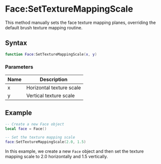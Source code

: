 # Face:SetTextureMappingScale

This method manually sets the face texture mapping planes, overriding the default brush texture mapping routine.

## Syntax

```lua
function Face:SetTextureMappingScale(x, y)
```

### Parameters

| Name | Description |
|---|---|
| x | Horizontal texture scale |
| y | Vertical texture scale |

## Example

```lua
-- Create a new Face object
local face = Face()

-- Set the texture mapping scale
face:SetTextureMappingScale(2.0, 1.5)
```

In this example, we create a new `Face` object and then set the texture mapping scale to 2.0 horizontally and 1.5 vertically.